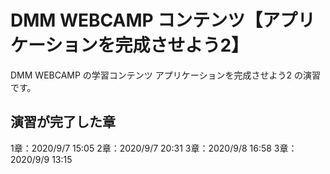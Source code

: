 # DMM WEBCAMP コンテンツ【アプリケーションを完成させよう2】

DMM WEBCAMP の学習コンテンツ アプリケーションを完成させよう2 の演習です。


## 演習が完了した章

1章：2020/9/7 15:05
2章：2020/9/7 20:31
3章：2020/9/8 16:58
3章：2020/9/9 13:15